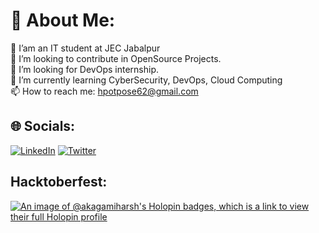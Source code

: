 # 💫 About Me:
🔭 I’am an IT student at JEC Jabalpur<br>👯 I’m looking to contribute in OpenSource Projects.<br>🤝 I’m looking for DevOps internship.<br>🌱 I’m currently learning CyberSecurity, DevOps, Cloud Computing <br>📫 How to reach me: [hpotpose62@gmail.com](mailto:hpotpose62@gmail.com)


## 🌐 Socials:
[![LinkedIn](https://img.shields.io/badge/LinkedIn-%230077B5.svg?logo=linkedin&logoColor=white)](https://linkedin.com/in/harshvir-potpose-893411231) [![Twitter](https://img.shields.io/badge/Twitter-%231DA1F2.svg?logo=Twitter&logoColor=white)](https://twitter.com/HPotpose) 

## Hacktoberfest: 
[![An image of @akagamiharsh's Holopin badges, which is a link to view their full Holopin profile](https://holopin.me/akagamiharsh)](https://holopin.io/@akagamiharsh)
